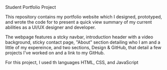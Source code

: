 Student Portfolio Project

This repository contains my portfolio website which I designed, prototyped, and wrote the code for 
to present a quick view summary of my current abilities as a UI/UX designer and developer.

The webpage features a stcky navbar, introduction header with a video background, sticky contact page, "About" section detailing who I am and a little of my expereince, and two sections, Design & GitHub,
that detail a few projects I've worked on and a link to my GitHub.

For this project, I used th languages HTML, CSS, and JavaScript
